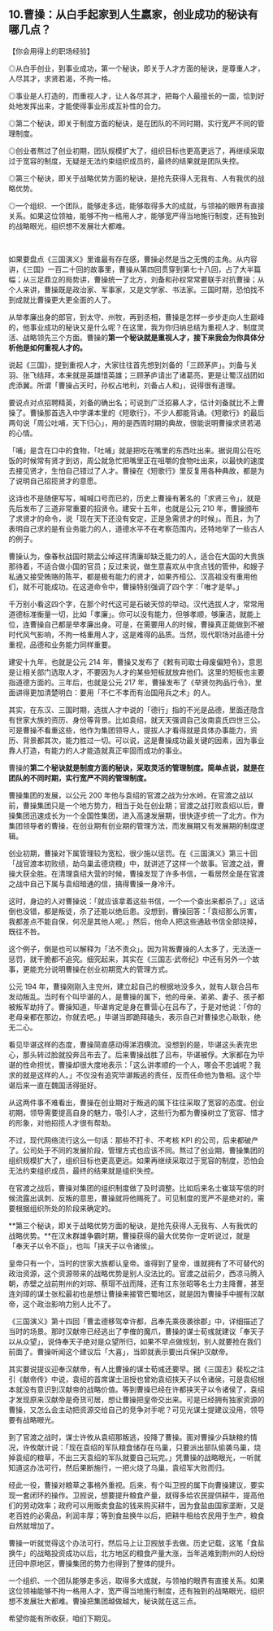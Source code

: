 ## 10.曹操：从白手起家到人生嬴家，创业成功的秘诀有哪几点？
【你会用得上的职场经验】


◎从白手创业，到事业成功，第一个秘诀，即关于人才方面的秘诀，是尊重人才，人尽其才，求贤若渴，不拘一格。


◎事业是人打造的，而重视人才，让人各尽其才，把每个人最擅长的一面，恰到好处地发挥出来，才能使得事业形成互补性的合力。


◎第二个秘诀，即关于制度方面的秘诀，是在团队的不同时期，实行宽严不同的管理制度。


◎创业者熬过了创业初期，团队规模扩大了，组织目标也更高更远了，再继续采取过于宽容的制度，无疑是无法约束组织成员的，最终的结果就是团队失控。


◎第三个秘诀，即关于战略优势方面的秘诀，是抢先获得人无我有、人有我优的战略优势。


◎一个组织、一个团队，能够走多远，能够取得多大的成就，与领袖的眼界有直接关系。如果这位领袖，能够不拘一格用人才，能够宽严得当地施行制度，还有独到的战略眼光，组织想不发展壮大都难。


 


  



如果要盘点《三国演义》里谁最有存在感，曹操必然是当之无愧的主角。从内容讲，《三国》一百二十回的故事里，曹操从第四回贯穿到第七十八回，占了大半篇幅；从三足鼎立的局势讲，曹操统一了北方，刘备和孙权常常要联手对抗曹操；从个人来讲，曹操既是政治家、军事家，又是文学家、书法家。三国时期，恐怕找不到成就比曹操更大更全面的人了。


从举孝廉出身的郎官，到太守、州牧，再到丞相，曹操是怎样一步步走向人生巅峰的，他事业成功的秘诀又是什么呢？在这里，我为你归纳总结为重视人才、制度灵活、战略领先三个方面。曹操的**第一个秘诀就是重视人才，接下来我会为你具体分析他是如何重视人才的。**


说起《三国》，提到重视人才，大家往往首先想到刘备的「三顾茅庐」。刘备与关羽、张飞结拜，本来就是英雄惜英雄；三顾茅庐请出了诸葛亮，更是让蜀汉战团如虎添翼。所谓「曹操占天时，孙权占地利，刘备占人和」，说得很有道理。


要说点对点招聘精英，刘备的确出名；可说到广泛招募人才，估计刘备就比不上曹操了。曹操那首选入中学课本里的《短歌行》，不少人都能背诵。《短歌行》的最后两句说「周公吐哺，天下归心」，用的是西周时期的典故，很能说明曹操求贤若渴的心情。


「哺」是含在口中的食物，「吐哺」就是把吃在嘴里的东西吐出来。据说周公在吃饭的时候常有贤才到访，周公就急忙把嘴里正在咀嚼的食物吐出来，以最快的速度去接见贤才，生怕自己错过了人才。曹操在《短歌行》里反复用各种典故，都是为了说明自己招揽贤才的意愿。


这诗也不是随便写写，喊喊口号而已的，历史上曹操有著名的「求贤三令」，就是先后发布了三道非常重要的招贤令。建安十五年，也就是公元 210 年，曹操颁布了求贤才的命令，说「现在天下还没有安定，正是急需贤才的时候」。而且，为了表明自己求的是有业务能力的人，道德水平不在考察范围内，还特地举了一些古人的例子。


曹操认为，像春秋战国时期孟公绰这样清廉却缺乏能力的人，适合在大国的大贵族那待着，不适合做小国的官员；反过来说，做生意喜欢从中贪点钱的管仲，和嫂子私通又接受贿赂的陈平，都是极有能力的贤才，如果齐桓公、汉高祖没有重用他们，就不可能成功。在这道命令中，曹操特别强调了四个字：「唯才是举。」


千万别小看这四个字，在那个时代这可是石破天惊的举动。汉代选拔人才，常常用道德标准衡量一切，比如「孝廉」。你可以没有能力，但够孝顺，够廉洁，就能上位，连曹操自己都是举孝廉出身。可是，在需要用人的时候，曹操真正能做到不被时代风气影响，不拘一格重用人才，这是难得的品质。当然，现代职场对品德十分重视，品德和业务能力同样重要。


建安十九年，也就是公元 214 年，曹操又发布了《敕有司取士毋废偏短令》，意思是让相关部门选取人才，不要因为人才的某些短板就放弃他们。这里的短板也主要指道德方面的。三年后，也就是公元 217 年，曹操发布了《举贤勿拘品行令》，里面讲得更加清楚明白：要用「不仁不孝而有治国用兵之术」的人。


其实，在东汉、三国时期，选拔人才中说的「德行」指的不光是品德，里面还隐含有世家大族的资历、身份等背景。比如袁绍，就天天强调自己汝南袁氏四世三公。可是曹操不看重这些，他作为集团领导人，提拔人才看得就是具体办事能力，资历、背景都其次，能力胜过一切。可以说，这是曹操成功最关键的因素，因为事业靠人打造，有能力的人才能造就真正牢固而成功的事业。


曹操的**第二个秘诀就是制度方面的秘诀，采取灵活的管理制度。简单点说，就是在团队的不同时期，实行宽严不同的管理制度。**


曹操集团的发展，以公元 200 年他与袁绍的官渡之战为分水岭。在官渡之战以前，曹操集团只是一个地方势力，相当于处在创业期；官渡之战打败袁绍以后，曹操集团迅速成长为一个全国性集团，进入高速发展期，很快逐步统一了北方。作为集团领导者的曹操，在创业期有创业期的管理方法，而发展期又有发展期的制度逻辑。


创业初期，曹操对下属管理较为宽松，很少施以惩罚。在《三国演义》第三十回「战官渡本初败绩，劫乌巢孟德烧粮」中，就讲述了这样一个故事。官渡之战，曹操大获全胜。在清理袁绍大营的时候，曹操发现了许多书信，一看居然全是在官渡之战中自己下属与袁绍暗通的信，搞得曹操一身冷汗。


这时，身边的人对曹操说：「就应该拿着这些书信，一个一个查出来都杀了。」这话倒也没错，都是叛徒，杀了还能以绝后患。没想到，曹操回答：「袁绍那么厉害，我都差点不能自保，何况是其他人呢。」然后，他命人把这些通敌书信全部烧掉，既往不咎。


这个例子，倒是也可以解释为「法不责众」。因为背叛曹操的人太多了，无法逐一惩罚，就干脆都不追究。细究起来，其实在《三国志·武帝纪》中还有另外一个故事，更能充分说明曹操在创业初期宽大的管理方式。


公元 194 年，曹操刚刚入主兖州，建立起自己的根据地没多久，就有人联合吕布发动叛乱。当时有个叫毕谌的人，是曹操的属下，他的母亲、弟弟、妻子、孩子都被叛军劫持了。曹操知道，毕谌肯定是身在曹营心在吕布了，于是对他说：「你的老母亲都在那边，你就去吧。」毕谌当即跪拜磕头，表示自己对曹操忠心耿耿，绝无二心。


看见毕谌这样的态度，曹操简直感动得涕泗横流。没想到的是，毕谌这头表完忠心，那头转过脸就投奔吕布去了。后来曹操战胜了吕布，毕谌被俘。大家都在为毕谌的性命担忧，曹操却很大度地表示：「这么讲孝顺的一个人，哪会不忠诚呢？我求的就是这样的人。」不仅没有追究毕谌叛逃的责任，反而任命他为鲁相。这个毕谌后来一直在魏国活得挺好。


从这两件事不难看出，曹操在创业期对于叛逃的属下往往采取了宽容的态度。创业初期，领导需要提高自身的魅力，吸引人才，这些行为都为曹操树立了宽容、惜才的形象，对他招揽人才很有帮助。


不过，现代网络流行这么一句话：那些不打卡、不考核 KPI 的公司，后来都破产了。公司处于不同的发展阶段，管理方式也应该不同。熬过了创业期，曹操集团的组织规模扩大了，组织目标也更高更远。如果再继续采取过于宽容的制度，恐怕会无法约束组织成员，最终的结果就是组织失控。


在官渡之战后，曹操对集团的组织制度做了及时调整。比如后来名士崔琰写信的时候流露出讽刺、反叛的意思，曹操就将他赐死了。可见制度的宽严不是绝对的，需要根据组织所处的阶段来确定的。


**第三个秘诀，即关于战略优势方面的秘诀，是抢先获得人无我有、人有我优的战略优势。**在汉末群雄争霸时期，曹操获得的最大优势你一定听说过，就是「奉天子以令不臣」，也叫「挟天子以令诸侯」。


皇帝只有一个，当时的世家大族都认皇帝。谁得到了皇帝，谁就拥有了不可替代的政治资源，这个资源带来的战略优势是别人没法比的。官渡之战前夕，西凉马腾入朝，赤壁之战前荆州的刘琮、蔡瑁不战而降，还有江东张昭等名士力主降曹，甚至连刘璋的谋士张松最初也是想让曹操来接管巴蜀地区，就是因为曹操手中握有汉献帝，这个政治影响力别人比不了。


《三国演义》第十四回「曹孟德移驾幸许都，吕奉先乘夜袭徐郡」中，详细描述了当时的场景。那时汉献帝已经逃出了李傕的魔爪，曹操的谋士荀彧就建议「奉天子以从众望」，说侍奉天子绝对是众望所归，如果不早点做规划，别人就要抢在我们前面了。曹操听闻这个建议后「大喜」，当即就表示要出兵保护汉献帝。


其实要说提议迎奉汉献帝，有人比曹操的谋士荀彧还要早。据《三国志》裴松之注引《献帝传》中说，袁绍的首席谋士沮授也曾劝袁绍挟天子以令诸侯，可是袁绍根本就没有意识到汉献帝的战略价值。等到曹操已经在许都挟天子以令诸侯了，袁绍才发现原来汉献帝是奇货可居，想让曹操把皇帝交出来。可是已经拥有独家资源的曹操，又怎么会主动把资源交给自己的竞争对手呢？可见光谋士提建议没用，领导要有战略眼光。


到了官渡之战时，谋士许攸从袁绍那叛逃，投降了曹操。面对曹操少兵缺粮的情况，许攸献计说：「现在袁绍的军队粮食储存在乌巢，只要派出部队偷袭乌巢，烧掉袁绍的粮草，不出三天袁绍的军队就要自己玩完。」凭曹操的战略眼光，一听就知道这办法可行，然后果断施行，一把火烧了乌巢，袁绍军大败而归。


经此一役，曹操对粮草之事格外重视。后来，有个叫卫觊的属下向曹操建议，要实现一套闭环的操作。卫觊说，想要提升粮食产量，就得多给农民提供耕牛，提高他们的劳动效率；政府可以用贩卖食盐的钱来购买耕牛，因为食盐由国家垄断，又是老百姓的必需品，利润丰厚；等到食盐换牛以后，把耕牛租给农民用于生产，粮食自然就增加了。


曹操一听就觉得这个办法可行，然后马上让卫觊放手去做。历史记载，这笔「食盐换牛」的战略投资成功以后，北方地区的粮食产量大涨，当年逃难到荆州的人纷纷迁回中原地区，曹操集团的势力也得到了整体的提升。


一个组织、一个团队能够走多远，取得多大成就，与领袖的眼界有直接关系。如果这位领袖能够不拘一格用人才，宽严得当地施行制度，还有独到的战略眼光，组织想不发展壮大都难。曹操把集团越做越大，秘诀就在这三点。


希望你能有所收获，咱们下期见。

